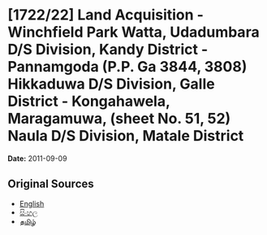 # [1722/22] Land Acquisition  - Winchfield Park Watta, Udadumbara D/S Division, Kandy District - Pannamgoda (P.P. Ga 3844, 3808) Hikkaduwa D/S Division, Galle District - Kongahawela, Maragamuwa, (sheet No. 51, 52) Naula  D/S Division, Matale District

**Date:** 2011-09-09

## Original Sources

- [English](https://documents.gov.lk/view/extra-gazettes/2011/9/1722-22_E.pdf)
- [සිංහල](https://documents.gov.lk/view/extra-gazettes/2011/9/1722-22_S.pdf)
- [தமிழ்](https://documents.gov.lk/view/extra-gazettes/2011/9/1722-22_T.pdf)
